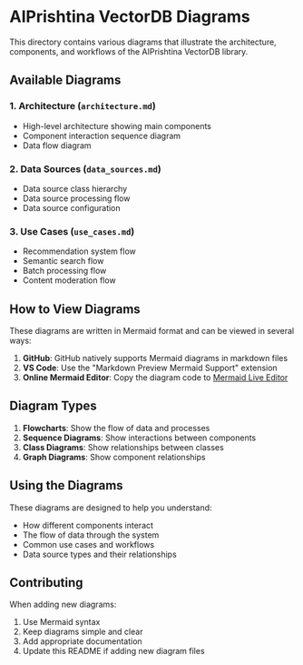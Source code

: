 # AIPrishtina VectorDB Diagrams

This directory contains various diagrams that illustrate the architecture, components, and workflows of the AIPrishtina VectorDB library.

## Available Diagrams

### 1. Architecture (`architecture.md`)
- High-level architecture showing main components
- Component interaction sequence diagram
- Data flow diagram

### 2. Data Sources (`data_sources.md`)
- Data source class hierarchy
- Data source processing flow
- Data source configuration

### 3. Use Cases (`use_cases.md`)
- Recommendation system flow
- Semantic search flow
- Batch processing flow
- Content moderation flow

## How to View Diagrams

These diagrams are written in Mermaid format and can be viewed in several ways:

1. **GitHub**: GitHub natively supports Mermaid diagrams in markdown files
2. **VS Code**: Use the "Markdown Preview Mermaid Support" extension
3. **Online Mermaid Editor**: Copy the diagram code to [Mermaid Live Editor](https://mermaid.live)

## Diagram Types

1. **Flowcharts**: Show the flow of data and processes
2. **Sequence Diagrams**: Show interactions between components
3. **Class Diagrams**: Show relationships between classes
4. **Graph Diagrams**: Show component relationships

## Using the Diagrams

These diagrams are designed to help you understand:
- How different components interact
- The flow of data through the system
- Common use cases and workflows
- Data source types and their relationships

## Contributing

When adding new diagrams:
1. Use Mermaid syntax
2. Keep diagrams simple and clear
3. Add appropriate documentation
4. Update this README if adding new diagram files 